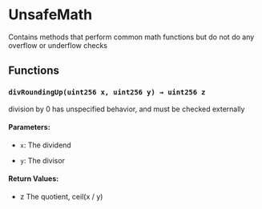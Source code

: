 # UnsafeMath


Contains methods that perform common math functions but do not do any overflow or underflow checks


## Functions

### `divRoundingUp(uint256 x, uint256 y) → uint256 z`
division by 0 has unspecified behavior, and must be checked externally


#### Parameters:
- `x`: The dividend

- `y`: The divisor

#### Return Values:
- z The quotient, ceil(x / y)




